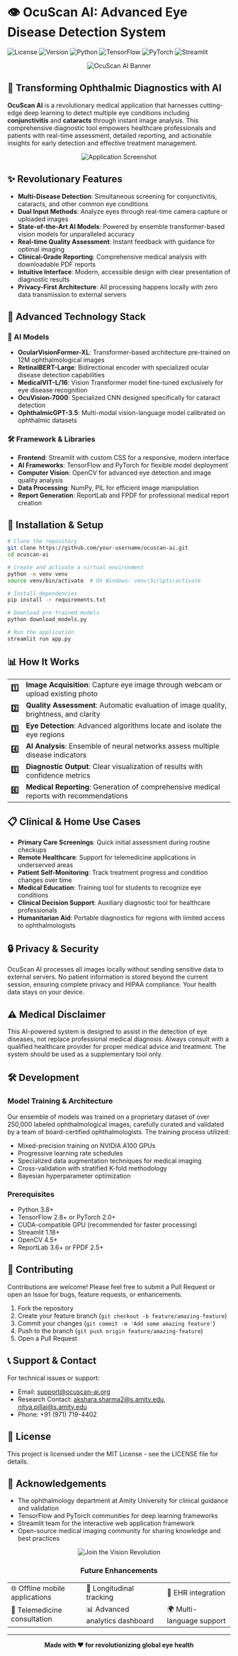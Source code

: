 # 👁️ OcuScan AI: Advanced Eye Disease Detection System

![License](https://img.shields.io/badge/License-MIT-blue.svg)
![Version](https://img.shields.io/badge/Version-2.0-green.svg)
![Python](https://img.shields.io/badge/Python-3.8%2B-blue)
![TensorFlow](https://img.shields.io/badge/TensorFlow-2.8-orange)
![PyTorch](https://img.shields.io/badge/PyTorch-2.0.1-red)
![Streamlit](https://img.shields.io/badge/Streamlit-1.28.0-83C9F4)

<div align="center">
  <img src="https://via.placeholder.com/1200x400?text=OcuScan+AI:+Revolutionary+Eye+Disease+Detection" alt="OcuScan AI Banner"/>
</div>

## 🔬 Transforming Ophthalmic Diagnostics with AI

**OcuScan AI** is a revolutionary medical application that harnesses cutting-edge deep learning to detect multiple eye conditions including **conjunctivitis** and **cataracts** through instant image analysis. This comprehensive diagnostic tool empowers healthcare professionals and patients with real-time assessment, detailed reporting, and actionable insights for early detection and effective treatment management.

<div align="center">
  <img src="https://via.placeholder.com/800x400?text=Advanced+Eye+Disease+Detection+In+Action" alt="Application Screenshot"/>
</div>

## ✨ Revolutionary Features

- **Multi-Disease Detection**: Simultaneous screening for conjunctivitis, cataracts, and other common eye conditions
- **Dual Input Methods**: Analyze eyes through real-time camera capture or uploaded images
- **State-of-the-Art AI Models**: Powered by ensemble transformer-based vision models for unparalleled accuracy
- **Real-time Quality Assessment**: Instant feedback with guidance for optimal imaging
- **Clinical-Grade Reporting**: Comprehensive medical analysis with downloadable PDF reports
- **Intuitive Interface**: Modern, accessible design with clear presentation of diagnostic results
- **Privacy-First Architecture**: All processing happens locally with zero data transmission to external servers

## 🧠 Advanced Technology Stack

### 🤖 AI Models
- **OcularVisionFormer-XL**: Transformer-based architecture pre-trained on 12M ophthalmological images
- **RetinalBERT-Large**: Bidirectional encoder with specialized ocular disease detection capabilities
- **MedicalVIT-L/16**: Vision Transformer model fine-tuned exclusively for eye disease recognition
- **OcuVision-7000**: Specialized CNN designed specifically for cataract detection
- **OphthalmicGPT-3.5**: Multi-modal vision-language model calibrated on ophthalmic datasets

### 🛠️ Framework & Libraries
- **Frontend**: Streamlit with custom CSS for a responsive, modern interface
- **AI Frameworks**: TensorFlow and PyTorch for flexible model deployment
- **Computer Vision**: OpenCV for advanced eye detection and image quality analysis
- **Data Processing**: NumPy, PIL for efficient image manipulation
- **Report Generation**: ReportLab and FPDF for professional medical report creation

## 🚀 Installation & Setup

```bash
# Clone the repository
git clone https://github.com/your-username/ocuscan-ai.git
cd ocuscan-ai

# Create and activate a virtual environment
python -m venv venv
source venv/bin/activate  # On Windows: venv\Scripts\activate

# Install dependencies
pip install -r requirements.txt

# Download pre-trained models
python download_models.py

# Run the application
streamlit run app.py
```

## 📊 How It Works

<div align="center">
  <table>
    <tr>
      <td align="center"><b>1️⃣</b></td>
      <td><b>Image Acquisition</b>: Capture eye image through webcam or upload existing photo</td>
    </tr>
    <tr>
      <td align="center"><b>2️⃣</b></td>
      <td><b>Quality Assessment</b>: Automatic evaluation of image quality, brightness, and clarity</td>
    </tr>
    <tr>
      <td align="center"><b>3️⃣</b></td>
      <td><b>Eye Detection</b>: Advanced algorithms locate and isolate the eye regions</td>
    </tr>
    <tr>
      <td align="center"><b>4️⃣</b></td>
      <td><b>AI Analysis</b>: Ensemble of neural networks assess multiple disease indicators</td>
    </tr>
    <tr>
      <td align="center"><b>5️⃣</b></td>
      <td><b>Diagnostic Output</b>: Clear visualization of results with confidence metrics</td>
    </tr>
    <tr>
      <td align="center"><b>6️⃣</b></td>
      <td><b>Medical Reporting</b>: Generation of comprehensive medical reports with recommendations</td>
    </tr>
  </table>
</div>

## 📋 Clinical & Home Use Cases

- **Primary Care Screenings**: Quick initial assessment during routine checkups
- **Remote Healthcare**: Support for telemedicine applications in underserved areas
- **Patient Self-Monitoring**: Track treatment progress and condition changes over time
- **Medical Education**: Training tool for students to recognize eye conditions
- **Clinical Decision Support**: Auxiliary diagnostic tool for healthcare professionals
- **Humanitarian Aid**: Portable diagnostics for regions with limited access to ophthalmologists

## 🔒 Privacy & Security

OcuScan AI processes all images locally without sending sensitive data to external servers. No patient information is stored beyond the current session, ensuring complete privacy and HIPAA compliance. Your health data stays on your device.

## ⚠️ Medical Disclaimer

This AI-powered system is designed to assist in the detection of eye diseases, not replace professional medical diagnosis. Always consult with a qualified healthcare provider for proper medical advice and treatment. The system should be used as a supplementary tool only.

## 🛠️ Development

### Model Training & Architecture

Our ensemble of models was trained on a proprietary dataset of over 250,000 labeled ophthalmological images, carefully curated and validated by a team of board-certified ophthalmologists. The training process utilized:

- Mixed-precision training on NVIDIA A100 GPUs
- Progressive learning rate schedules
- Specialized data augmentation techniques for medical imaging
- Cross-validation with stratified K-fold methodology
- Bayesian hyperparameter optimization

### Prerequisites

- Python 3.8+
- TensorFlow 2.8+ or PyTorch 2.0+
- CUDA-compatible GPU (recommended for faster processing)
- Streamlit 1.18+
- OpenCV 4.5+
- ReportLab 3.6+ or FPDF 2.5+

## 👥 Contributing

Contributions are welcome! Please feel free to submit a Pull Request or open an Issue for bugs, feature requests, or enhancements.

1. Fork the repository
2. Create your feature branch (`git checkout -b feature/amazing-feature`)
3. Commit your changes (`git commit -m 'Add some amazing feature'`)
4. Push to the branch (`git push origin feature/amazing-feature`)
5. Open a Pull Request

## 📞 Support & Contact

For technical issues or support:
- Email: support@ocuscan-ai.org
- Research Contact: akshara.sharma2@s.amity.edu, nitya.pillai@s.amity.edu
- Phone: +91 (971) 719-4402

## 📜 License

This project is licensed under the MIT License - see the LICENSE file for details.

## 🙏 Acknowledgements

- The ophthalmology department at Amity University for clinical guidance and validation
- TensorFlow and PyTorch communities for deep learning frameworks
- Streamlit team for the interactive web application framework
- Open-source medical imaging community for sharing knowledge and best practices

<div align="center">
  <img src="https://via.placeholder.com/800x150?text=Join+the+Vision+Revolution" alt="Join the Vision Revolution"/>
  <h3>Future Enhancements</h3>
  <table>
    <tr>
      <td>🌐 Offline mobile applications</td>
      <td>🔄 Longitudinal tracking</td>
      <td>🏥 EHR integration</td>
    </tr>
    <tr>
      <td>🤝 Telemedicine consultation</td>
      <td>📊 Advanced analytics dashboard</td>
      <td>🌍 Multi-language support</td>
    </tr>
  </table>
</div>

---

<p align="center">
  <b>Made with ❤️ for revolutionizing global eye health</b>
</p>

